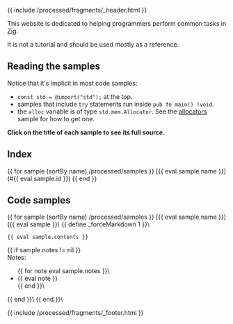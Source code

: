 {{ include /processed/fragments/_header.html }}

This website is dedicated to helping programmers perform common tasks in [Zig](https://ziglang.org/).

It is not a tutorial and should be used mostly as a reference.

## Reading the samples

Notice that it's implicit in most code samples:

* `const std = @import("std");` at the top.
* samples that include `try` statements run inside `pub fn main() !void`.
* the `alloc` variable is of type `std.mem.Allocator`. See the [allocators](#allocators) sample for how to get one.

**Click on the title of each sample to see its full source.**

## Index

{{ for sample (sortBy name) /processed/samples }}
[{{ eval sample.name }}](#{{ eval sample.id }})
{{ end }}

## Code samples

{{ for sample (sortBy name) /processed/samples }}
<span id='{{ eval sample.id }}'>[{{ eval sample.name }}]({{ eval sample }})</span>
{{ define _forceMarkdown 1 }}\
```zig
{{ eval sample.contents }}
```
{{ if sample.notes != nil }}\
Notes:
<ul>
{{ for note eval sample.notes }}\
<li>{{ eval note }}</li>
{{ end }}\
</ul>
{{ end }}\
{{ end }}\


{{ include /processed/fragments/_footer.html }}
